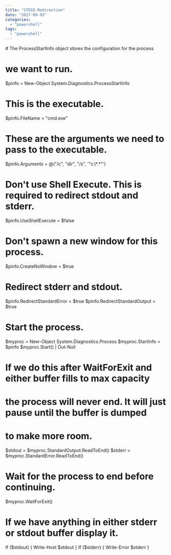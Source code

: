 ```yaml
---
title: "STDIO Redirection"
date: "2017-09-03"
categories: 
  - "powershell"
tags: 
  - "powershell"
---
```


\# The ProcessStartInfo object stores the configuration for the process
# we want to run.
$pinfo = New-Object System.Diagnostics.ProcessStartInfo
 
# This is the executable.
$pinfo.FileName = "cmd.exe"
 
# These are the arguments we need to pass to the executable.
$pinfo.Arguments = @("/c", "dir", "/s", '"c:\\\*.\*"')
 
# Don't use Shell Execute.  This is required to redirect stdout and stderr.
$pinfo.UseShellExecute = $false
 
# Don't spawn a new window for this process.
$pinfo.CreateNoWindow = $true
 
# Redirect stderr and stdout.
$pinfo.RedirectStandardError = $true
$pinfo.RedirectStandardOutput = $true
 
# Start the process.
$myproc = New-Object System.Diagnostics.Process
$myproc.StartInfo = $pinfo
$myproc.Start() | Out-Null
 
# If we do this after WaitForExit and either buffer fills to max capacity 
# the process will never end.  It will just pause until the buffer is dumped 
# to make more room.
$stdout = $myproc.StandardOutput.ReadToEnd()
$stderr = $myproc.StandardError.ReadToEnd()
 
# Wait for the process to end before continuing.
$myproc.WaitForExit()
 
# If we have anything in either stderr or stdout buffer display it.
If ($stdout) { Write-Host $stdout }
If ($stderr) { Write-Error $stderr }
